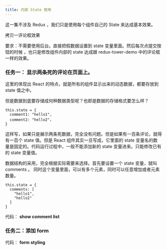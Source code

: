 ```yaml
---
title: 内部 State 使用
---
```


这一集不涉及 Redux ，我们只是使用每个组件自己的 State 来达成基本效果。


拷贝一评论框效果

要求：不需要使用后台。直接把假数据设置到 state 变量里面。然后每次点提交按钮的时候
，也只是修改组件内部的 state 达成跟 redux-tower-demo 中的评论框一样的效果。

### 任务一： 显示两条死的评论在页面上。

这里的体现出 React 的特点，就是所有的组件显示出来的动态数据，都要存放到 state 值之中。

但是数据到底要存储成何种数据类型呢？也即是数据的存储格式要怎么样？

```
this.state = {
  comment1: "hello1",
  comment2: "hello2"，
}
```

这样写，如果只是展示两条死数据，完全没有问题。但是如果有一百条评论，就得有一百个 state 值。但是 React 组件其实一旦写成，它里面的 state 变量名的数量是固定的。代码运行过程中，一般不能添加新的 state 变量进来。只能修改已有的 state 变量值。

数据结构的采用，完全根据实际需要来选择。首先要设置一个 state 变量，就叫 comments 。
同时这个变量里面，可以有多个元素，同时可以任意增加或者元素数量。

```
this.state = {
  comments: [
    "hello1",
    "hello2"
  ]
}
```

代码： **show comment list**

### 任务二：添加 form

代码： **form styling**
